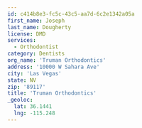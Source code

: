 ```yaml
---
id: c414b8e3-fc5c-43c5-aa7d-6c2e1342a05a
first_name: Joseph
last_name: Dougherty
license: DMD
services:
  - Orthodontist
category: Dentists
org_name: 'Truman Orthodontics'
address: '10000 W Sahara Ave'
city: 'Las Vegas'
state: NV
zip: '89117'
title: 'Truman Orthodontics'
_geoloc:
  lat: 36.1441
  lng: -115.248
---
```

